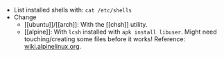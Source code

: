 - List installed shells with: `cat /etc/shells`
- Change
	- [[ubuntu]]/[[arch]]: With the [[chsh]] utility.
	- [[alpine]]: With `lcsh` installed with `apk install libuser`. Might need touching/creating some files before it works! Reference: [wiki.alpinelinux.org](https://wiki.alpinelinux.org/wiki/Change_default_shell).
	